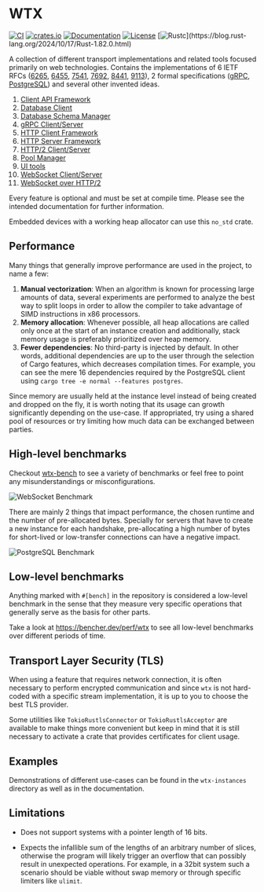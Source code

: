 # WTX 

[![CI](https://github.com/c410-f3r/wtx/workflows/CI/badge.svg)](https://github.com/c410-f3r/wtx/actions?query=workflow%3ACI)
[![crates.io](https://img.shields.io/crates/v/wtx.svg)](https://crates.io/crates/wtx)
[![Documentation](https://docs.rs/wtx/badge.svg)](https://docs.rs/wtx)
[![License](https://img.shields.io/badge/license-APACHE2-blue.svg)](https://github.com/c410-f3r/wtx/blob/main/LICENSE)
[![Rustc](https://img.shields.io/badge/rustc-1.82-lightgray")](https://blog.rust-lang.org/2024/10/17/Rust-1.82.0.html)

A collection of different transport implementations and related tools focused primarily on web technologies. Contains the implementations of 6 IETF RFCs ([6265](https://datatracker.ietf.org/doc/html/rfc6265), [6455](https://datatracker.ietf.org/doc/html/rfc6455), [7541](https://datatracker.ietf.org/doc/html/rfc7541), [7692](https://datatracker.ietf.org/doc/html/rfc7692), [8441](https://datatracker.ietf.org/doc/html/rfc8441), [9113](https://datatracker.ietf.org/doc/html/rfc9113)), 2 formal specifications ([gRPC](https://github.com/grpc/grpc/blob/master/doc/PROTOCOL-HTTP2.md), [PostgreSQL](https://www.postgresql.org/docs/current/protocol.html)) and several other invented ideas.

1. [Client API Framework](https://c410-f3r.github.io/wtx/client-api-framework/index.html)
2. [Database Client](https://c410-f3r.github.io/wtx/database-client/index.html)
3. [Database Schema Manager](https://c410-f3r.github.io/wtx/database-schema-manager/index.html)
4. [gRPC Client/Server](https://c410-f3r.github.io/wtx/grpc/index.html)
5. [HTTP Client Framework](https://c410-f3r.github.io/wtx/http-client-framework/index.html)
6. [HTTP Server Framework](https://c410-f3r.github.io/wtx/http-server-framework/index.html)
7. [HTTP/2 Client/Server](https://c410-f3r.github.io/wtx/http2/index.html)
8. [Pool Manager](https://c410-f3r.github.io/wtx/pool/index.html)
9. [UI tools](https://c410-f3r.github.io/wtx/ui-tools/index.html)
10. [WebSocket Client/Server](https://c410-f3r.github.io/wtx/web-socket/index.html)
11. [WebSocket over HTTP/2](https://c410-f3r.github.io/wtx/web-socket-over-http2/index.html)

Every feature is optional and must be set at compile time. Please see the intended documentation for further information.

Embedded devices with a working heap allocator can use this `no_std` crate.

## Performance

Many things that generally improve performance are used in the project, to name a few:

1. **Manual vectorization**: When an algorithm is known for processing large amounts of data, several experiments are performed to analyze the best way to split loops in order to allow the compiler to take advantage of SIMD instructions in x86 processors.
2. **Memory allocation**: Whenever possible, all heap allocations are called only once at the start of an instance creation and additionally, stack memory usage is preferably prioritized over heap memory.
3. **Fewer dependencies**: No third-party is injected by default. In other words, additional dependencies are up to the user through the selection of Cargo features, which decreases compilation times. For example, you can see the mere 16 dependencies required by the PostgreSQL client using `cargo tree -e normal --features postgres`.

Since memory are usually held at the instance level instead of being created and dropped on the fly, it is worth noting that its usage can growth significantly depending on the use-case. If appropriated, try using a shared pool of resources or try limiting how much data can be exchanged between parties.

## High-level benchmarks

Checkout [wtx-bench](https://c410-f3r.github.io/wtx-bench/) to see a variety of benchmarks or feel free to point any misunderstandings or misconfigurations.

![WebSocket Benchmark](https://i.imgur.com/Iv2WzJV.jpg)

There are mainly 2 things that impact performance, the chosen runtime and the number of pre-allocated bytes. Specially for servers that have to create a new instance for each handshake, pre-allocating a high number of bytes for short-lived or low-transfer connections can have a negative impact.

![PostgreSQL Benchmark](https://i.imgur.com/vf2tYxY.jpg)

## Low-level benchmarks

Anything marked with `#[bench]` in the repository is considered a low-level benchmark in the sense that they measure very specific operations that generally serve as the basis for other parts.

Take a look at <https://bencher.dev/perf/wtx> to see all low-level benchmarks over different periods of time.

## Transport Layer Security (TLS)

When using a feature that requires network connection, it is often necessary to perform encrypted communication and since `wtx` is not hard-coded with a specific stream implementation, it is up to you to choose the best TLS provider.

Some utilities like `TokioRustlsConnector` or `TokioRustlsAcceptor` are available to make things more convenient but keep in mind that it is still necessary to activate a crate that provides certificates for client usage.

## Examples

Demonstrations of different use-cases can be found in the `wtx-instances` directory as well as in the documentation.

## Limitations

* Does not support systems with a pointer length of 16 bits.

* Expects the infallible sum of the lengths of an arbitrary number of slices, otherwise the program will likely trigger an overflow that can possibly result in unexpected operations. For example, in a 32bit system such a scenario should be viable without swap memory or through specific limiters like `ulimit`.
